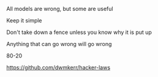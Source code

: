 ---
--- 

All models are wrong, but some are useful

Keep it simple 

Don't take down a fence unless you know why it is put up

Anything that can go wrong will go wrong

80-20 

<https://github.com/dwmkerr/hacker-laws>